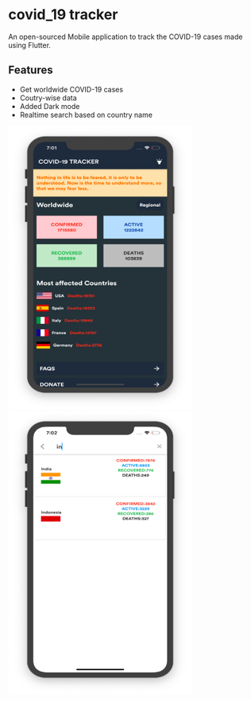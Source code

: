 # covid_19 tracker
An open-sourced Mobile application to track the COVID-19 cases made using Flutter. 

## Features
- Get worldwide COVID-19 cases
- Coutry-wise data
- Added Dark mode
- Realtime search based on country name

<img src="images/covid-dark.png" width="370" height="570"> <img src="images/covid-search.png" width="370" height="570">

